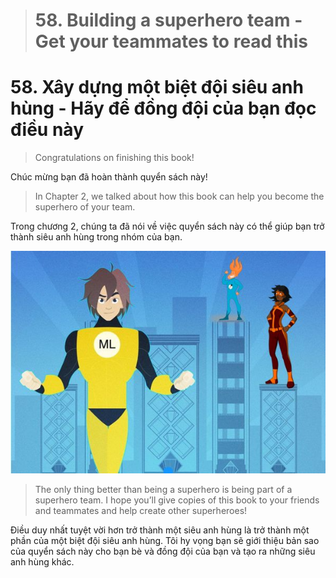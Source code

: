 > # 58. Building a superhero team - Get your teammates to read this

# 58. Xây dựng một biệt đội siêu anh hùng - Hãy để đồng đội của bạn đọc điều này

> Congratulations on finishing this book!

Chúc mừng bạn đã hoàn thành quyển sách này!

> In Chapter 2, we talked about how this book can help you become the superhero of your team.

Trong chương 2, chúng ta đã nói về việc quyển sách này có thể giúp bạn trở thành siêu anh hùng trong nhóm của bạn.

![img](../imgs/C58_01.png)

> The only thing better than being a superhero is being part of a superhero team. I hope you’ll give copies of this book to your friends and teammates and help create other superheroes!

Điều duy nhất tuyệt vời hơn trở thành một siêu anh hùng là trở thành một phần của một biệt đội siêu anh hùng. Tôi hy vọng bạn sẽ giới thiệu bản sao của quyển sách này cho bạn bè và đồng đội của bạn và tạo ra những siêu anh hùng khác.

